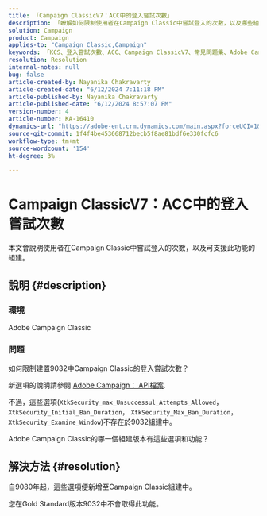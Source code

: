 ```yaml
---
title: 「Campaign ClassicV7：ACC中的登入嘗試次數」
description: 「瞭解如何限制使用者在Campaign Classic中嘗試登入的次數，以及哪些組建支援此功能。」
solution: Campaign
product: Campaign
applies-to: "Campaign Classic,Campaign"
keywords: 「KCS、登入嘗試次數、ACC、Campaign ClassicV7、常見問題集、Adobe Campaign Classic、Adobe Campaign」
resolution: Resolution
internal-notes: null
bug: false
article-created-by: Nayanika Chakravarty
article-created-date: "6/12/2024 7:11:18 PM"
article-published-by: Nayanika Chakravarty
article-published-date: "6/12/2024 8:57:07 PM"
version-number: 4
article-number: KA-16410
dynamics-url: "https://adobe-ent.crm.dynamics.com/main.aspx?forceUCI=1&pagetype=entityrecord&etn=knowledgearticle&id=3a289d86-ef28-ef11-840a-000d3a3764e0"
source-git-commit: 1f4f4be453668712becb5f8ae81bdf6e330fcfc6
workflow-type: tm+mt
source-wordcount: '154'
ht-degree: 3%

---
```


# Campaign ClassicV7：ACC中的登入嘗試次數


本文會說明使用者在Campaign Classic中嘗試登入的次數，以及可支援此功能的組建。

## 說明 {#description}


### <b>環境</b>

Adobe Campaign Classic

### <b>問題</b>

如何限制建置9032中Campaign Classic的登入嘗試次數？

新選項的說明請參閱 [Adobe Campaign： API檔案](https://experienceleague.adobe.com/developer/campaign-api/api/sm-session-Logon.html).

不過，這些選項(`XtkSecurity_max_Unsuccessul_Attempts_Allowed`， `XtkSecurity_Initial_Ban_Duration`， `XtkSecurity_Max_Ban_Duration`， `XtkSecurity_Examine_Window`)不存在於9032組建中。

Adobe Campaign Classic的哪一個組建版本有這些選項和功能？


## 解決方法 {#resolution}


自9080年起，這些選項便新增至Campaign Classic組建中。

您在Gold Standard版本9032中不會取得此功能。
